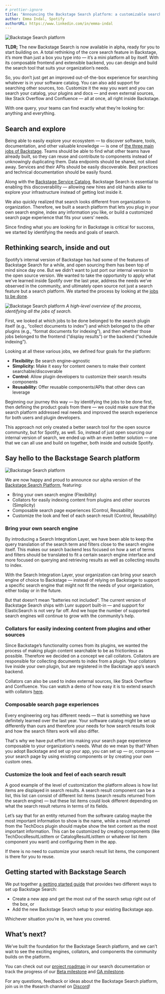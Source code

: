 ```yaml
---
# prettier-ignore
title: "Announcing the Backstage Search platform: a customizable search tool built just for you"
author: Emma Indal, Spotify
authorURL: https://www.linkedin.com/in/emma-indal
---
```


![Backstage Search platform](assets/21-06-24/backstage-search-platform.png)

**TLDR;** The new Backstage Search is now available in alpha, ready for you to start building on. A total rethinking of the core search feature in Backstage, it’s more than just a box you type into — it’s a mini platform all by itself. With its composable frontend and extensible backend, you can design and build the search tool that suits your organization’s needs.

So, you don’t just get an improved out-of-the-box experience for searching whatever is in your software catalog. You can also add support for searching other sources, too. Customize it the way you want and you can search your catalog, your plugins and docs — and even external sources, like Stack Overflow and Confluence — all at once, all right inside Backstage.

With one query, your teams can find exactly what they’re looking for: anything and everything.

<!--truncate-->

## Search and explore

Being able to easily explore your ecosystem — to discover software, tools, documentation, and other valuable knowledge — is one of [the three main jobs of Backstage](https://backstage.io/blog/2021/05/20/adopting-backstage#three-jobs-create-manage-explore). Teams should be able to find what other teams have already built, so they can reuse and contribute to components instead of unknowingly duplicating them. Data endpoints should be shared, not siloed away. Services and their APIs should be easily discoverable. Best practices and technical documentation should be easily found.

Along with the [Backstage Service Catalog](https://backstage.io/blog/2020/06/22/backstage-service-catalog-alpha), Backstage Search is essential to enabling this discoverability — allowing new hires and old hands alike to explore your infrastructure instead of getting lost inside it.

We also quickly realized that search looks different from organization to organization. Therefore, we built a search platform that lets you plug in your own search engine, index any information you like, or build a customized search page experience that fits your users’ needs.

Since finding what you are looking for in Backstage is critical for success, we started by identifying the needs and goals of search.

## Rethinking search, inside and out

Spotify’s internal version of Backstage has had some of the features of Backstage Search for a while, and open sourcing them has been top of mind since day one. But we didn’t want to just port our internal version to the open source version. We wanted to take the opportunity to apply what we’ve learned inside Spotify over the last year, address the needs we’ve observed in the community, and ultimately open source not just a search feature but a search platform. We started the process by looking at the [jobs to be done](https://hbr.org/2016/09/know-your-customers-jobs-to-be-done).

![Backstage Search platform](assets/21-06-24/jobs-to-be-done.png)
_A high-level overview of the process, identifying all the jobs of search._

First, we looked at which jobs to be done belonged to the search plugin itself (e.g., “collect documents to index”) and which belonged to the other plugins (e.g., “format documents for indexing”), and then whether those jobs belonged to the frontend (“display results”) or the backend (“schedule indexing”).

Looking at all these various jobs, we defined four goals for the platform:

- **Flexibility:** Be search engine–agnostic
- **Simplicity:** Make it easy for content owners to make their content searchable/discoverable
- **Control:** Allow plugin developers to customize their search results components
- **Reusability:** Offer reusable components/APIs that other devs can leverage

Beginning our journey this way — by identifying the jobs to be done first, then defining the product goals from there — we could make sure that the search platform addressed real needs and improved the search experience for both users and plugin developers.

This approach not only created a better search tool for the open source community, but for Spotify, as well. So, instead of just open sourcing our internal version of search, we ended up with an even better solution — one that we can all use and build on together, both inside and outside Spotify.

## Say hello to the Backstage Search platform

![Backstage Search platform](assets/21-06-24/search-results.png)

We are now happy and proud to announce our alpha version of the [Backstage Search Platform](https://backstage.io/docs/features/search/architecture), featuring:

- Bring your own search engine (Flexibility)
- Collators for easily indexing content from plugins and other sources (Simplicity)
- Composable search page experiences (Control, Reusability)
- Customize the look and feel of each search result (Control, Reusability)

### Bring your own search engine

By introducing a Search Integration Layer, we have been able to keep the query translation of the search term and filters close to the search engine itself. This makes our search backend less focused on how a set of terms and filters should be translated to fit a certain search engine interface and more focused on querying and retrieving results as well as collecting results to index.

With the Search Integration Layer, your organization can bring your search engine of choice to Backstage — instead of relying on Backstage to support a specific search engine that might not fit the needs of your organization, either today or in the future.

But that doesn’t mean “batteries not included”. The current version of Backstage Search ships with Lunr support built-in — and support for ElasticSearch is not very far off. And we hope the number of supported search engines will continue to grow with the community’s help.

### Collators for easily indexing content from plugins and other sources

Since Backstage’s functionality comes from its plugins, we wanted the process of making plugin content searchable to be as frictionless as possible. Therefore we decided on a concept we call collators. Collators are responsible for collecting documents to index from a plugin. Your collators live inside your own plugin, but are registered in the Backstage app’s search backend.

Collators can also be used to index external sources, like Stack Overflow and Confluence. You can watch a demo of how easy it is to extend search with collators [here](https://youtu.be/Z78FFaObTfk?t=339).

### Composable search page experiences

Every engineering org has different needs — that is something we have definitely learned over the last year. Your software catalog might be set up differently than ours and therefore your needs for how search results look and how the search filters work will also differ.

That's why we have put effort into making your search page experience composable to your organization's needs. What do we mean by that? When you adopt Backstage and set up your app, you can set up — or, compose — your search page by using existing components or by creating your own custom ones.

### Customize the look and feel of each search result

A good example of the level of customization the platform allows is how list items are displayed in search results. A search result component can be a list, this list can consist of different list items (search results returned from the search engine) — but these list items could look different depending on what the search result returns in terms of its fields.

Let’s say that for an entity returned from the software catalog maybe the most important information to show is the name, while a result returned from the TechDocs plugin should maybe show the text content as the most important information. This can be customized by creating <CustomResultListItem /> components (like TechDocsResultListItem or CatalogResultListItem or whatever list item component you want) and configuring them in the app.

If there is no need to customize your search result list items, the <DefaultResultListItem /> component is there for you to reuse.

## Getting started with Backstage Search

We put together [a getting started guide](https://backstage.io/docs/features/search/getting-started) that provides two different ways to set up Backstage Search:

- Create a new app and get the most out of the search setup right out of the box, or
- Add the new Backstage Search setup to your existing Backstage app.

Whichever situation you’re in, we have you covered.

## What’s next?

We’ve built the foundation for the Backstage Search platform, and we can't wait to see the exciting engines, collators, and components the community builds on the platform.

You can check out our [project roadmap](https://backstage.io/docs/features/search/search-overview#project-roadmap) in our search documentation or track the progress of our [Beta milestone](https://github.com/backstage/backstage/milestone/27) and [GA milestone](https://github.com/backstage/backstage/milestone/28).

For any questions, feedback or ideas about the Backstage Search platform, join us in the #search channel on [Discord](https://discord.gg/MUpMjP2)!
